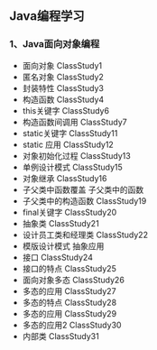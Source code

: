 ## Java编程学习

### 1、Java面向对象编程
- 面向对象 ClassStudy1
- 匿名对象 ClassStudy2
- 封装特性 ClassStudy3
- 构造函数 ClassStudy4
- this关键字 ClassStudy6
- 构造函数间调用 ClassStudy7
- static关键字 ClassStudy11
- static 应用 ClassStudy12
- 对象初始化过程 ClassStudy13
- 单例设计模式 ClassStudy15
- 对象继承 ClassStudy16
- 子父类中函数覆盖 子父类中的函数
- 子父类中的构造函数 ClassStudy19
- final关键字 ClassStudy20
- 抽象类 ClassStudy21
- 设计员工类和经理类 ClassStudy22
- 模版设计模式 抽象应用
- 接口 ClassStudy24
- 接口的特点 ClassStudy25
- 面向对象多态 ClassStudy26
- 多态的应用 ClassStudy27
- 多态的特点 ClassStudy28
- 多态的应用 ClassStudy29
- 多态的应用2 ClassStudy30
- 内部类 ClassStudy31
